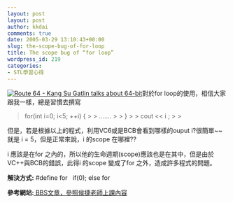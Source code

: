 ```yaml
---
layout: post
layout: post
author: kkdai
comments: true
date: 2005-03-29 13:10:43+00:00
slug: the-scope-bug-of-for-loop
title: The scope bug of “for loop”
wordpress_id: 219
categories:
- STL學習心得
---
```


[![Route 64 - Kang Su Gatlin talks about 64-bit](http://msdn.microsoft.com/nodehomes/graphics/80x60/Channel9_80x60.jpg)](http://channel9.msdn.com/showpost.aspx?postid=51671)對於for loop的使用，相信大家跟我一樣，總是習慣去撰寫

<blockquote>for(int i=0; i<5; ++i)  
{
> 
> .......
> 
> }
> 
> cout << i ;
> 
> </blockquote>

但是，若是根據以上的程式，利用VC6或是BCB會看到哪樣的ouput i?很簡單~~就是 i = 5，但是正常來說，i 的scope 在哪裡??

i 應該是在for 之內的，所以他的生命週期(scope)應該也是在其中，但是由於VC++與BCB的錯誤，此得i 的scope 變成了for 之外，造成許多程式的問題。

**解決方式:** #define for   if(0); else for

**參考網站:**[ BBS文章，參照侯捷老師上課內容](http://bbs.ice.cycu.edu.tw/cgi-bin/bbscon?board=CS.Language&file=M.1053081043.A&num=171)
